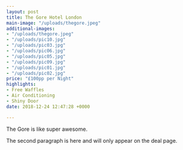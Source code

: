 ```yaml
---
layout: post
title: The Gore Hotel London
main-image: "/uploads/thegore.jpeg"
additional-images:
- "/uploads/thegore.jpeg"
- "/uploads/pic10.jpg"
- "/uploads/pic03.jpg"
- "/uploads/pic06.jpg"
- "/uploads/pic05.jpg"
- "/uploads/pic09.jpg"
- "/uploads/pic01.jpg"
- "/uploads/pic02.jpg"
price: "£100pp per Night"
highlights:
- Free Waffles
- Air Conditioning
- Shiny Door
date: 2018-12-24 12:47:28 +0000

---
```

The Gore is like super awesome.

The second paragraph is here and will only appear on the deal page.